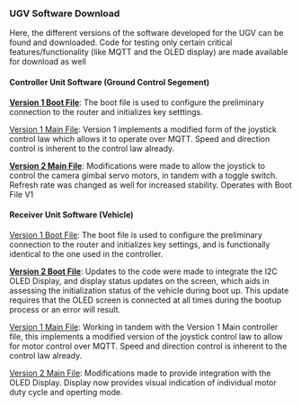 ### UGV Software Download

Here, the different versions of the software developed for the UGV can be found and downloaded. Code for testing only certain critical features/functionality (like MQTT and the OLED display) are made available for download as well



#### Controller Unit Software (Ground Control Segement)

**[Version 1 Boot File](../Python_Code_and_Reviews/MQTT_Controller_Code/mqttbootcontroller)**:
The boot file is used to configure the preliminary connection to the router and initializes key setttings.

[Version 1 Main File](../Python_Code_and_Reviews/MQTT_Controller_Code/mqttmaincontroller):
Version 1 implements a modified form of the joystick control law which allows it to operate over MQTT. Speed and direction control is inherent to the control law already.

**[Version 2 Main File](../Python_Code_and_Reviews/MQTT_Controller_Code/mqttmaincontrollerv2)**:
Modifications were made to allow the joystick to control the camera gimbal servo motors, in tandem with a toggle switch. Refresh rate was changed as well for increased stability. Operates with Boot File V1


#### Receiver Unit Software (Vehicle)
[Version 1 Boot File](../Python_Code_and_Reviews/MQTT_Receiver_Code/mqttbootreceiver):
The boot file is used to configure the preliminary connection to the router and initializes key settings, and is functionally identical to the one used in the controller.

**[Version 2 Boot File](../Python_Code_and_Reviews/MQTT_Receiver_Code/mqttbootreceiverv2)**:
Updates to the code were made to integrate the I2C OLED Display, and display status updates on the screen, which aids in assessing the initialization status of the vehicle during boot up. This update requires that the OLED screen is connected at all times during the bootup process or an error will result.

[Version 1 Main File](../Python_Code_and_Reviews/MQTT_Receiver_Code/mqttmainreceiver):
Working in tandem with the Version 1 Main controller file, this implements a modified version of the joystick control law to allow for motor control over MQTT. Speed and direction control is inherent to the control law already.

[Version 2 Main File](../Python_Code_and_Reviews/MQTT_Receiver_Code/mqttmainreceiverv2):
Modifications made to provide integration with the OLED Display. Display now provides visual indication of individual motor duty cycle and operting mode.
